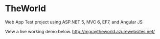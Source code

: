 # TheWorld
Web App Test project using ASP.NET 5, MVC 6, EF7, and Angular JS

View a live working demo below.
http://mgraytheworld.azurewebsites.net/
